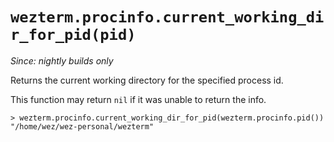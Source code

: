 # `wezterm.procinfo.current_working_dir_for_pid(pid)`

*Since: nightly builds only*

Returns the current working directory for the specified process id.

This function may return `nil` if it was unable to return the info.

```
> wezterm.procinfo.current_working_dir_for_pid(wezterm.procinfo.pid())
"/home/wez/wez-personal/wezterm"
```

